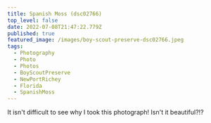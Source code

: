 ```yaml
---
title: Spanish Moss (dsc02766)
top_level: false
date: 2022-07-08T21:47:22.779Z
published: true
featured_image: /images/boy-scout-preserve-dsc02766.jpeg
tags:
  - Photography
  - Photo
  - Photos
  - BoyScoutPreserve
  - NewPortRichey
  - Florida
  - SpanishMoss
---
```

It isn't difficult to see why I took this photograph! Isn't it beautiful?!?